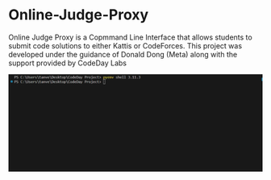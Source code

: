 # Online-Judge-Proxy
Online Judge Proxy is a Copmmand Line Interface that allows students to submit code solutions to either Kattis or CodeForces.
This project was developed under the guidance of Donald Dong (Meta) along with the support provided by CodeDay Labs

![](https://github.com/tanveerm176/Online-Judge-Proxy/blob/main/CLI_Demo.gif)
